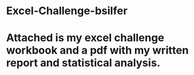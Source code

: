 # Excel-Challenge-bsilfer
# Attached is my excel challenge workbook and a pdf with my written report and statistical analysis.
